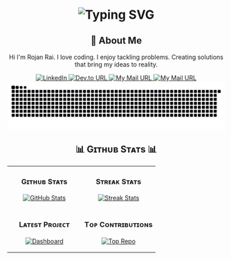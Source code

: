 <div align="center">
    <h1>
        <img src="https://readme-typing-svg.herokuapp.com?font=Jetbrains+mono&size=40&duration=2600&color=33FF33&center=true&vCenter=true&width=435&lines=Hey+There👋..;+..I'm+Rojan+Rai;This+is..;..my+Github..;" alt="Typing SVG"/>
    </h1>
</div>

<div align="center">
    <h2>🚀 About Me</h2>
    <p>Hi I'm Rojan Rai. I love coding. I enjoy tackling problems. Creating solutions that bring my ideas to reality.</p>
</div>

<div align="center">
    <!-- Replace href with your links -->
    <a href="https://linkedin.com/in/rojan-rai-665934277" target="_blank">
        <img src="https://img.shields.io/badge/LinkedIn-0077B5?style=for-the-badge&logo=linkedin&logoColor=white" alt="LinkedIn"/>
    </a>
     <a href="https://dev.to/rojansr" target="_blank">
        <img alt="Dev.to URL" src="https://img.shields.io/badge/dev.to-0A0A0A?style=for-the-badge&logo=dev.to&logoColor=white">
    </a>
    <a href="mailto:rairojan1116@gmail.com" target="_blank">
        <img alt="My Mail URL" src="https://img.shields.io/badge/Gmail-D14836?style=for-the-badge&logo=gmail&logoColor=white">
    </a>
    <a href="https://monkeytype.com/profile/RojanSr" target="_blank">
        <img alt="My Mail URL" src="https://img.shields.io/badge/Monkey_Type-RojanSr-%23e2b714">
    </a>
</div>

<div align="center">
    <img src="https://raw.githubusercontent.com/RojanSr/RojanSr/output/github-contribution-grid-snake.svg" alt="GitHub Contribution Grid Snake Animation"/>
</div>


<!--Github stats Table--> 
<h2 align="center">📊 Gɪᴛʜᴜʙ Sᴛᴀᴛs 📊</h2>

<table width="100%">
  <tr>
    <td width="50%">
      <h3 align="center"><strong>Gɪᴛʜᴜʙ Sᴛᴀᴛs</strong></h3>
      <p align="center">
        <a href="https://github.com/RojanSr">
          <img align="center" src="https://github-readme-stats.vercel.app/api?username=RojanSr&count_private=true&show_icons=true&theme=nightowl" alt="GitHub Stats" />
        </a>
      </p>
    </td>
    <td width="50%">
      <h3 align="center"><strong>Sᴛʀᴇᴀᴋ Sᴛᴀᴛs</strong></h3>
      <p align="center">
        <a href="https://github.com/RojanSr">
          <img align="center" src="https://streak-stats.demolab.com?user=RojanSr&theme=nightowl" alt="Streak Stats" />
        </a>
      </p>
    </td>
  </tr>
  <tr>
    <td width="50%">
      <h3 align="center"><strong>Lᴀᴛᴇsᴛ Pʀᴏᴊᴇᴄᴛ</strong></h3>
      <p align="center">
        <a href="https://64edc99ea71615006d0ba03b--clinquant-rugelach-594abd.netlify.app/">
          <img align="center" width="470" src="https://github-readme-stats.vercel.app/api/pin/?username=RojanSr&repo=Dashboard&theme=nightowl&show_owner=true" alt="Dashboard" />
        </a>
      </p>
    </td>
    <td width="50%">
      <h3 align="center"><strong>Tᴏᴘ Cᴏɴᴛʀɪʙᴜᴛɪᴏɴs</strong></h3>
      <p align="center">
        <a href="https://github.com/RojanSr">
          <img align="center" src="https://github-contributor-stats.vercel.app/api?username=RojanSr&limit=3&theme=nightowl&show_owner=true&combine_all_yearly_contributions=true" alt="Top Repo" />
        </a>
      </p>
    </td>
  </tr>
</table>
<br />

